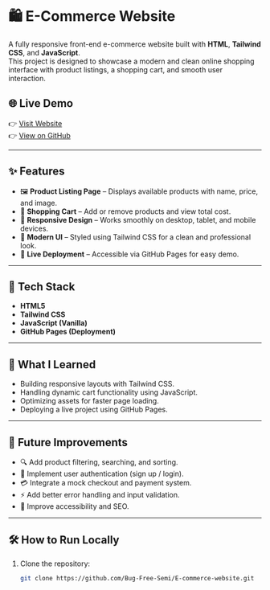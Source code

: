 # 🛍️ E-Commerce Website

A fully responsive front-end e-commerce website built with **HTML**, **Tailwind CSS**, and **JavaScript**.  
This project is designed to showcase a modern and clean online shopping interface with product listings, a shopping cart, and smooth user interaction.

## 🌐 Live Demo

👉 [Visit Website](https://bug-free-semi.github.io/E-commerce-website/)  
👉 [View on GitHub](https://github.com/Bug-Free-Semi/E-commerce-website)

---

## ✨ Features

- 🖼️ **Product Listing Page** – Displays available products with name, price, and image.  
- 🛒 **Shopping Cart** – Add or remove products and view total cost.  
- 📱 **Responsive Design** – Works smoothly on desktop, tablet, and mobile devices.  
- 🎨 **Modern UI** – Styled using Tailwind CSS for a clean and professional look.  
- 🚀 **Live Deployment** – Accessible via GitHub Pages for easy demo.

---

## 🧰 Tech Stack

- **HTML5**
- **Tailwind CSS**
- **JavaScript (Vanilla)**
- **GitHub Pages (Deployment)**

---

## 🧠 What I Learned

- Building responsive layouts with Tailwind CSS.  
- Handling dynamic cart functionality using JavaScript.  
- Optimizing assets for faster page loading.  
- Deploying a live project using GitHub Pages.

---

## 🔮 Future Improvements

- 🔍 Add product filtering, searching, and sorting.  
- 👤 Implement user authentication (sign up / login).  
- 💳 Integrate a mock checkout and payment system.  
- ⚡ Add better error handling and input validation.  
- 🧭 Improve accessibility and SEO.

---

## 🛠️ How to Run Locally

1. Clone the repository:
   ```bash
   git clone https://github.com/Bug-Free-Semi/E-commerce-website.git

